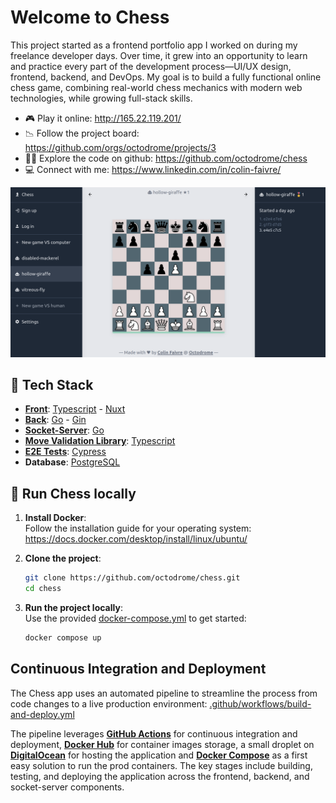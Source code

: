 # Welcome to Chess

This project started as a frontend portfolio app I worked on during my freelance developer days. Over time, it grew into an opportunity to learn and practice every part of the development process—UI/UX design, frontend, backend, and DevOps. My goal is to build a fully functional online chess game, combining real-world chess mechanics with modern web technologies, while growing full-stack skills.

-   🎮 Play it online: http://165.22.119.201/
-   📉 Follow the project board: https://github.com/orgs/octodrome/projects/3
-   🕵️‍♂️ Explore the code on github: https://github.com/octodrome/chess
-   💻 Connect with me: https://www.linkedin.com/in/colin-faivre/

![alt text](./documentation/app_screenshot.png?raw=true)

## 👾 Tech Stack

-   [**Front**](/front/README.md): [Typescript](https://www.typescriptlang.org/) - [Nuxt](https://nuxt.com/)
-   [**Back**](/back/README.md): [Go](https://go.dev/) - [Gin](https://gin-gonic.com/)
-   [**Socket-Server**](/socket-server/README.md): [Go](https://go.dev/)
-   [**Move Validation Library**](/chess-legal-moves/): [Typescript](https://www.typescriptlang.org/)
-   [**E2E Tests**](/e2e/): [Cypress](https://www.cypress.io/)
-   **Database**: [PostgreSQL](https://www.postgresql.org/)

## 🥷 Run Chess locally

1. **Install Docker**:  
   Follow the installation guide for your operating system:  
   https://docs.docker.com/desktop/install/linux/ubuntu/
2. **Clone the project**:

    ```bash
    git clone https://github.com/octodrome/chess.git
    cd chess
    ```

3. **Run the project locally**:  
   Use the provided [docker-compose.yml](/docker-compose.yml) to get started:
    ```bash
    docker compose up
    ```

## Continuous Integration and Deployment

The Chess app uses an automated pipeline to streamline the process from code changes to a live production environment: [.github/workflows/build-and-deploy.yml](.github/workflows/build-and-deploy.yml)

The pipeline leverages [**GitHub Actions**](https://github.com/features/actions) for continuous integration and deployment, [**Docker Hub**](https://hub.docker.com/) for container images storage, a small droplet on [**DigitalOcean**](https://www.digitalocean.com/) for hosting the application and [**Docker Compose**](https://docs.docker.com/compose/) as a first easy solution to run the prod containers. The key stages include building, testing, and deploying the application across the frontend, backend, and socket-server components.
